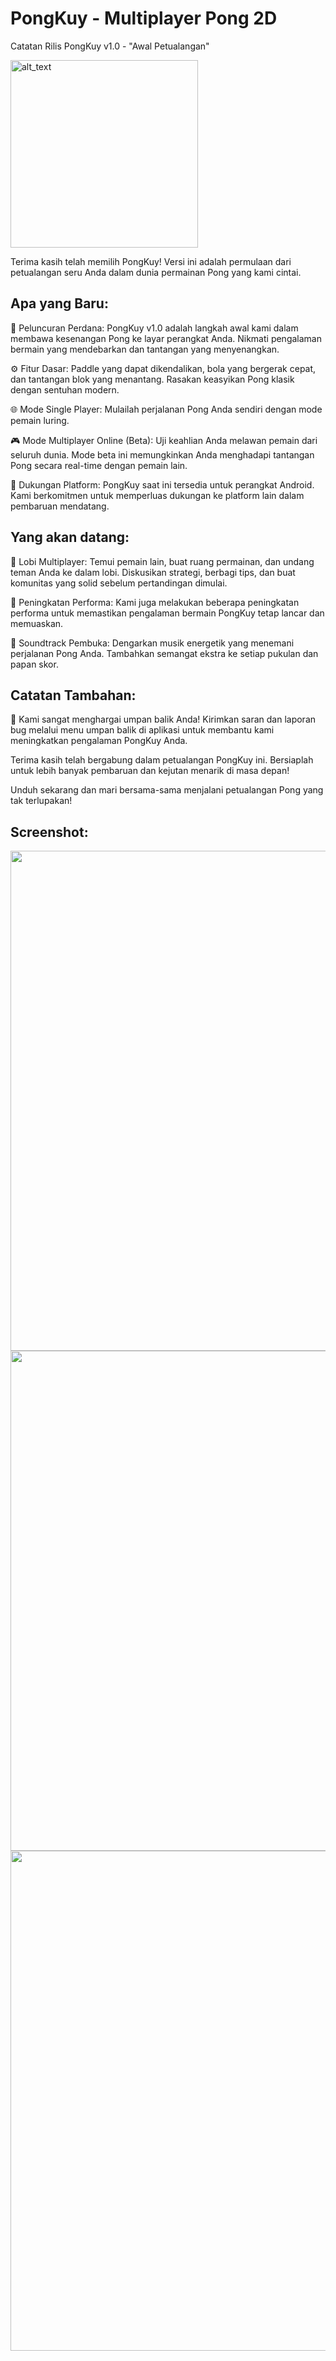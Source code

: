 # PongKuy - Multiplayer Pong 2D
Catatan Rilis PongKuy v1.0 - "Awal Petualangan"

[<img alt="alt_text" width="300" src="https://user-images.githubusercontent.com/12116766/195317526-bfaf2f3e-2968-43cf-8df8-6ebdc86df4f0.png" />](https://play.google.com/store/apps/developer?id=Arksana+Studio)

Terima kasih telah memilih PongKuy! Versi ini adalah permulaan dari petualangan seru Anda dalam dunia permainan Pong yang kami cintai.

## Apa yang Baru:

🚀 Peluncuran Perdana: PongKuy v1.0 adalah langkah awal kami dalam membawa kesenangan Pong ke layar perangkat Anda. Nikmati pengalaman bermain yang mendebarkan dan tantangan yang menyenangkan.

⚙️ Fitur Dasar: Paddle yang dapat dikendalikan, bola yang bergerak cepat, dan tantangan blok yang menantang. Rasakan keasyikan Pong klasik dengan sentuhan modern.

🌐 Mode Single Player: Mulailah perjalanan Pong Anda sendiri dengan mode pemain luring.

🎮 Mode Multiplayer Online (Beta): Uji keahlian Anda melawan pemain dari seluruh dunia. Mode beta ini memungkinkan Anda menghadapi tantangan Pong secara real-time dengan pemain lain.

📱 Dukungan Platform: PongKuy saat ini tersedia untuk perangkat Android. Kami berkomitmen untuk memperluas dukungan ke platform lain dalam pembaruan mendatang.

## Yang akan datang:

🚪 Lobi Multiplayer: Temui pemain lain, buat ruang permainan, dan undang teman Anda ke dalam lobi. Diskusikan strategi, berbagi tips, dan buat komunitas yang solid sebelum pertandingan dimulai.

🔄 Peningkatan Performa: Kami juga melakukan beberapa peningkatan performa untuk memastikan pengalaman bermain PongKuy tetap lancar dan memuaskan.

🎵 Soundtrack Pembuka: Dengarkan musik energetik yang menemani perjalanan Pong Anda. Tambahkan semangat ekstra ke setiap pukulan dan papan skor.


## Catatan Tambahan:

📢 Kami sangat menghargai umpan balik Anda! Kirimkan saran dan laporan bug melalui menu umpan balik di aplikasi untuk membantu kami meningkatkan pengalaman PongKuy Anda.

Terima kasih telah bergabung dalam petualangan PongKuy ini. Bersiaplah untuk lebih banyak pembaruan dan kejutan menarik di masa depan!

Unduh sekarang dan mari bersama-sama menjalani petualangan Pong yang tak terlupakan!

## Screenshot:
<img src="https://github.com/Leguna/PongKuy/assets/12116766/2961b30d-0615-48ce-a173-e725715182ce" width="800"/>
<img src="https://github.com/Leguna/PongKuy/assets/12116766/2961b30d-0615-48ce-a173-e725715182ce" width="800"/>
<img src="https://github.com/Leguna/PongKuy/assets/12116766/5ab87b5f-785f-4274-9f06-c0badbf7acde" width="800"/>
